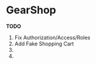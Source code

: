 # GearShop 
<b>TODO</b>
<ol>
  <li>
    Fix Authorization/Access/Roles
  </li>
  <li>
    Add Fake Shopping Cart
  </li>
    <li>
  </li>
  <li>
  </li>
  </ol>
